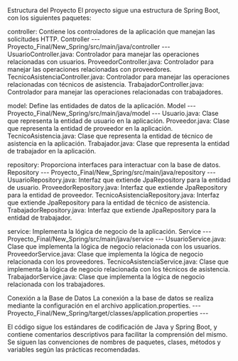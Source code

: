 Estructura del Proyecto
El proyecto sigue una estructura de Spring Boot, con los siguientes paquetes:


controller: Contiene los controladores de la aplicación que manejan las solicitudes HTTP.
Controller --- Proyecto_Final/New_Spring/src/main/java/controller ---
UsuarioController.java: Controlador para manejar las operaciones relacionadas con usuarios.
ProveedorController.java: Controlador para manejar las operaciones relacionadas con proveedores.
TecnicoAsistenciaController.java: Controlador para manejar las operaciones relacionadas con técnicos de asistencia.
TrabajadorController.java: Controlador para manejar las operaciones relacionadas con trabajadores.

model: Define las entidades de datos de la aplicación.
Model --- Proyecto_Final/New_Spring/src/main/java/model --- 
Usuario.java: Clase que representa la entidad de usuario en la aplicación.
Proveedor.java: Clase que representa la entidad de proveedor en la aplicación.
TecnicoAsistencia.java: Clase que representa la entidad de técnico de asistencia en la aplicación.
Trabajador.java: Clase que representa la entidad de trabajador en la aplicación.

repository: Proporciona interfaces para interactuar con la base de datos.
Repository --- Proyecto_Final/New_Spring/src/main/java/repository ---
UsuarioRepository.java: Interfaz que extiende JpaRepository para la entidad de usuario.
ProveedorRepository.java: Interfaz que extiende JpaRepository para la entidad de proveedor.
TecnicoAsistenciaRepository.java: Interfaz que extiende JpaRepository para la entidad de técnico de asistencia.
TrabajadorRepository.java: Interfaz que extiende JpaRepository para la entidad de trabajador.

service: Implementa la lógica de negocio de la aplicación.
Service --- Proyecto_Final/New_Spring/src/main/java/service ---
UsuarioService.java: Clase que implementa la lógica de negocio relacionada con los usuarios.
ProveedorService.java: Clase que implementa la lógica de negocio relacionada con los proveedores.
TecnicoAsistenciaService.java: Clase que implementa la lógica de negocio relacionada con los técnicos de asistencia.
TrabajadorService.java: Clase que implementa la lógica de negocio relacionada con los trabajadores.

Conexión a la Base de Datos
La conexión a la base de datos se realiza mediante la configuración en el archivo application.properties.
--- Proyecto_Final/New_Spring/target/classes/application.properties ---


El código sigue los estándares de codificación de Java y Spring Boot, y contiene comentarios descriptivos para facilitar la comprensión del mismo. Se siguen las convenciones de nombres de paquetes, clases, métodos y variables según las prácticas recomendadas.
